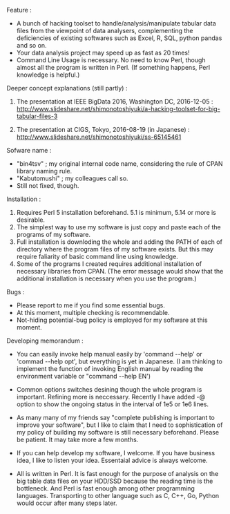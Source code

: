 Feature : 
  - A bunch of hacking toolset to handle/analysis/manipulate tabular data files from 
    the viewpoint of data analysers, complementing the deficiencies of existing softwares
    such as Excel, R, SQL, python pandas and so on.
  - Your data analysis project may speed up as fast as 20 times! 
  - Command Line Usage is necessary. No need to know Perl, though almost all the program is written in Perl. (If something happens, Perl knowledge is helpful.)

Deeper concept explanations (still partly) : 

1. The presentation at IEEE BigData 2016, Washington DC, 2016-12-05 : 
  http://www.slideshare.net/shimonotoshiyuki/a-hacking-toolset-for-big-tabular-files-3
  
2. The presentation at CIGS, Tokyo, 2016-08-19 (in Japanese) :  
  http://www.slideshare.net/shimonotoshiyuki/ss-65145461


Sofware name : 
  - "bin4tsv" ; my original internal code name, considering the rule of CPAN library naming rule. 
  - "Kabutomushi"  ; my colleagues call so. 
  - Still not fixed, though. 



Installation : 
  1. Requires Perl 5 installation beforehand. 5.1 is minimum, 5.14 or more is desirable. 
  2. The simplest way to use my software is just copy and paste each of the programs of my software. 
  3. Full installation is downloding the whole and adding the PATH of each of directory where the 
       program files of my software exists. But this may require faliarity of basic command line using knowledge.
  4. Some of the programs I created requires additional installation of necessary libraries from CPAN. 
       (The error message would show that the additional installation is necessary when you use the program.)

Bugs : 
  * Please report to me if you find some essential bugs. 
  * At this moment, multiple checking is recommendable. 
  * Not-hiding potential-bug policy is employed for my software at this moment. 
  
 
Developing memorandum : 
 - You can easily invoke help manual easily by 'command --help' or 'commad --help opt', but everything is yet in Japanese.
    (I am thinking to implement the function of invoking English manual by reading the environment variable or "command --help EN') 
 - Common options switches desining though the whole program is important. Refining more is neccessary. Recently I have added -@ option to show the ongoing status in the interval of 1e5 or 1e6 lines. 
 - As many many of my friends say "complete publishing is important to improve your software", but I like to claim that I need to sophistication of my policy of building my software is still necessary beforehand.  Please be patient. It may take more a few months. 
 
  - If you can help develop my software, I welcome. If you have business idea, I like to listen your idea. Essentaial advice is always welcome.
  
- All is written in Perl. It is fast enough for the purpose of analysis on the big table data files on your HDD/SSD because the reading time is the bottleneck. And Perl is fast enough among other programming languages. Transporting to other language such as C, C++, Go, Python would occur after many steps later.

